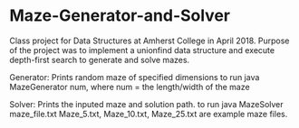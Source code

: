 # Maze-Generator-and-Solver

Class project for Data Structures at Amherst College in April 2018. Purpose of the project was to implement a unionfind data structure and execute depth-first search to generate and solve mazes.

Generator: Prints random maze of specified dimensions
    to run java MazeGenerator num, where num = the length/width of the maze

Solver: Prints the inputed maze and solution path.
    to run java MazeSolver maze_file.txt
    Maze_5.txt, Maze_10.txt, Maze_25.txt are example maze files. 
